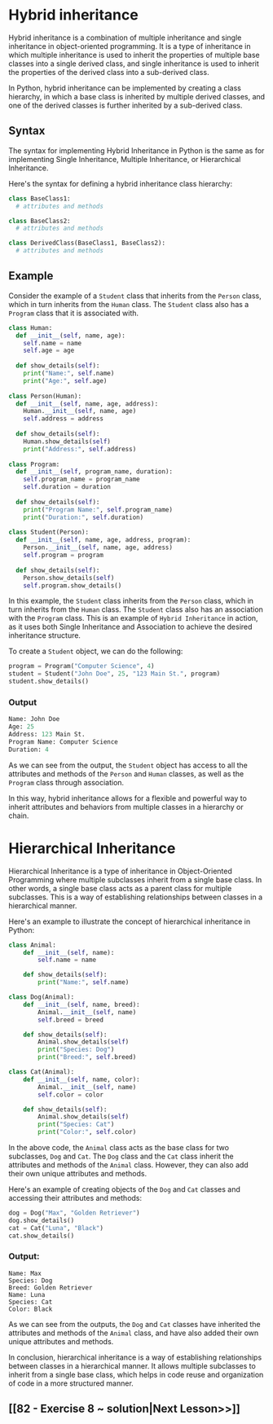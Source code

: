 # Hybrid inheritance

Hybrid inheritance is a combination of multiple inheritance and single inheritance in object-oriented programming. It is a type of inheritance in which multiple inheritance is used to inherit the properties of multiple base classes into a single derived class, and single inheritance is used to inherit the properties of the derived class into a sub-derived class.

In Python, hybrid inheritance can be implemented by creating a class hierarchy, in which a base class is inherited by multiple derived classes, and one of the derived classes is further inherited by a sub-derived class.

## Syntax
The syntax for implementing Hybrid Inheritance in Python is the same as for implementing Single Inheritance, Multiple Inheritance, or Hierarchical Inheritance.


Here's the syntax for defining a hybrid inheritance class hierarchy:
```python 
class BaseClass1:
  # attributes and methods

class BaseClass2:
  # attributes and methods

class DerivedClass(BaseClass1, BaseClass2):
  # attributes and methods

```
## Example
Consider the example of a `Student` class that inherits from the `Person` class, which in turn inherits from the `Human` class. The `Student` class also has a `Program` class that it is associated with.

```python
class Human:
  def __init__(self, name, age):
    self.name = name
    self.age = age
    
  def show_details(self):
    print("Name:", self.name)
    print("Age:", self.age)
    
class Person(Human):
  def __init__(self, name, age, address):
    Human.__init__(self, name, age)
    self.address = address
    
  def show_details(self):
    Human.show_details(self)
    print("Address:", self.address)
    
class Program:
  def __init__(self, program_name, duration):
    self.program_name = program_name
    self.duration = duration
    
  def show_details(self):
    print("Program Name:", self.program_name)
    print("Duration:", self.duration)
    
class Student(Person):
  def __init__(self, name, age, address, program):
    Person.__init__(self, name, age, address)
    self.program = program
    
  def show_details(self):
    Person.show_details(self)
    self.program.show_details()
```
In this example, the `Student` class inherits from the `Person` class, which in turn inherits from the `Human` class. The `Student` class also has an association with the `Program` class. This is an example of `Hybrid Inheritance` in action, as it uses both Single Inheritance and Association to achieve the desired inheritance structure.

To create a `Student` object, we can do the following:
```python
program = Program("Computer Science", 4)
student = Student("John Doe", 25, "123 Main St.", program)
student.show_details()
```
### Output
```python
Name: John Doe
Age: 25
Address: 123 Main St.
Program Name: Computer Science
Duration: 4
```
As we can see from the output, the `Student` object has access to all the attributes and methods of the `Person` and `Human` classes, as well as the `Program` class through association. 

In this way, hybrid inheritance allows for a flexible and powerful way to inherit attributes and behaviors from multiple classes in a hierarchy or chain.

# Hierarchical Inheritance

Hierarchical Inheritance is a type of inheritance in Object-Oriented Programming where multiple subclasses inherit from a single base class. In other words, a single base class acts as a parent class for multiple subclasses. This is a way of establishing relationships between classes in a hierarchical manner.

Here's an example to illustrate the concept of hierarchical inheritance in Python:
```python
class Animal:
    def __init__(self, name):
        self.name = name

    def show_details(self):
        print("Name:", self.name)

class Dog(Animal):
    def __init__(self, name, breed):
        Animal.__init__(self, name)
        self.breed = breed

    def show_details(self):
        Animal.show_details(self)
        print("Species: Dog")
        print("Breed:", self.breed)

class Cat(Animal):
    def __init__(self, name, color):
        Animal.__init__(self, name)
        self.color = color

    def show_details(self):
        Animal.show_details(self)
        print("Species: Cat")
        print("Color:", self.color)
```
In the above code, the `Animal` class acts as the base class for two subclasses, `Dog` and `Cat`. The `Dog` class and the `Cat` class inherit the attributes and methods of the `Animal` class. However, they can also add their own unique attributes and methods.

Here's an example of creating objects of the `Dog` and `Cat` classes and accessing their attributes and methods:

```python
dog = Dog("Max", "Golden Retriever")
dog.show_details()
cat = Cat("Luna", "Black")
cat.show_details()
```
### Output:
```
Name: Max
Species: Dog
Breed: Golden Retriever
Name: Luna
Species: Cat
Color: Black
```

As we can see from the outputs, the `Dog` and `Cat` classes have inherited the attributes and methods of the `Animal` class, and have also added their own unique attributes and methods.

In conclusion, hierarchical inheritance is a way of establishing relationships between classes in a hierarchical manner. It allows multiple subclasses to inherit from a single base class, which helps in code reuse and organization of code in a more structured manner.
## [[82 - Exercise 8 ~ solution|Next Lesson>>]]



